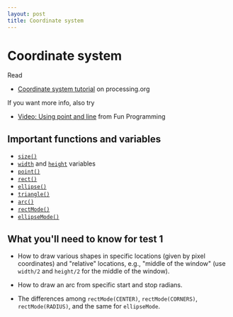 ```yaml
---
layout: post
title: Coordinate system
---
```


# Coordinate system

Read

- [Coordinate system tutorial](http://processing.org/learning/drawing/) on processing.org
  
If you want more info, also try

- [Video: Using point and line](http://www.funprogramming.org/2-Download-Processing-Use-point-and-line.html)
  from Fun Programming
    
## Important functions and variables

- [`size()`](http://processing.org/reference/size_.html)
- [`width`](http://processing.org/reference/width.html) and
  [`height`](http://processing.org/reference/height.html) variables
- [`point()`](http://processing.org/reference/point_.html)
- [`rect()`](http://processing.org/reference/rect_.html)
- [`ellipse()`](http://processing.org/reference/ellipse_.html)
- [`triangle()`](http://processing.org/reference/triangle_.html)
- [`arc()`](http://processing.org/reference/arc_.html)
- [`rectMode()`](http://processing.org/reference/rectMode_.html)
- [`ellipseMode()`](http://processing.org/reference/ellipseMode_.html)

## What you'll need to know for test 1

- How to draw various shapes in specific locations (given by pixel
  coordinates) and "relative" locations, e.g., "middle of the window"
  (use `width/2` and `height/2` for the middle of the window).
  
- How to draw an arc from specific start and stop radians.

- The differences among `rectMode(CENTER)`, `rectMode(CORNERS)`,
  `rectMode(RADIUS)`, and the same for `ellipseMode`.
